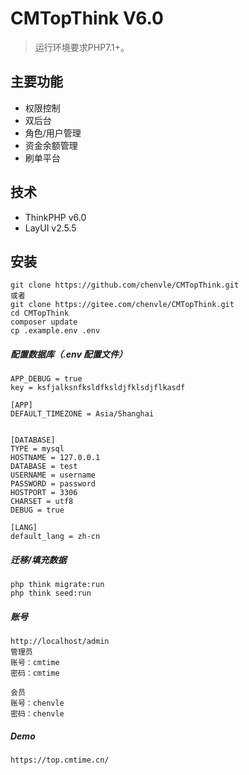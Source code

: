 CMTopThink V6.0
===============

> 运行环境要求PHP7.1+。

## 主要功能

* 权限控制
* 双后台
* 角色/用户管理
* 资金余额管理
* 刷单平台

## 技术
* ThinkPHP v6.0
* LayUI v2.5.5

## 安装

~~~
git clone https://github.com/chenvle/CMTopThink.git
或者
git clone https://gitee.com/chenvle/CMTopThink.git
cd CMTopThink
composer update
cp .example.env .env
~~~
##### 配置数据库（.env 配置文件）
~~~
APP_DEBUG = true
key = ksfjalksnfksldfksldjfklsdjflkasdf

[APP]
DEFAULT_TIMEZONE = Asia/Shanghai


[DATABASE]
TYPE = mysql
HOSTNAME = 127.0.0.1
DATABASE = test
USERNAME = username
PASSWORD = password
HOSTPORT = 3306
CHARSET = utf8
DEBUG = true

[LANG]
default_lang = zh-cn
~~~

##### 迁移/填充数据
~~~
php think migrate:run
php think seed:run
~~~

##### 账号
~~~
http://localhost/admin
管理员
账号：cmtime
密码：cmtime

会员
账号：chenvle
密码：chenvle
~~~

##### Demo
~~~
https://top.cmtime.cn/
~~~
